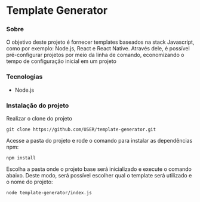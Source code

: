 # Template Generator

### Sobre

O objetivo deste projeto é fornecer templates baseados na stack Javascript, como por exemplo: Node.js, React e React Native. Através dele, é possível pré-configurar projetos por meio da linha de comando, economizando o tempo de configuração inicial em um projeto

### Tecnologias

- Node.js

### Instalação do projeto

Realizar o clone do projeto

    git clone https://github.com/USER/template-generator.git

Acesse a pasta do projeto e rode o comando para instalar as dependências npm:

    npm install

Escolha a pasta onde o projeto base será inicializado e execute o comando abaixo. Deste modo, será possível escolher qual o template será utilizado e o nome do projeto:

    node template-generator/index.js
